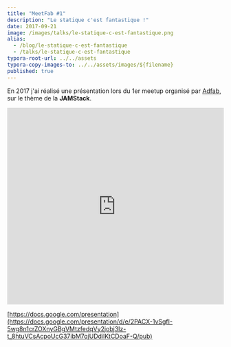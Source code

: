 ```yaml
---
title: "MeetFab #1"
description: "Le statique c'est fantastique !"
date: 2017-09-21
image: /images/talks/le-statique-c-est-fantastique.png
alias: 
  - /blog/le-statique-c-est-fantastique
  - /talks/le-statique-c-est-fantastique
typora-root-url: ../../assets
typora-copy-images-to: ../../assets/images/${filename}
published: true
---
```

En 2017 j'ai réalisé une présentation lors du 1er meetup organisé par [Adfab](https://adfab.fr), sur le thème de la **JAMStack**.

<!--break-->

<iframe src="https://docs.google.com/presentation/d/e/2PACX-1vSgfI-5wg8n1crZOXnyGBgVMtzfedqVy2jobj3Iz-t_8htuVCsAcpoUcG37ibM7qjUDdilKtCDoaF-Q/embed?start=false&loop=false&delayms=3000" frameborder="0" width="760" height="457" allowfullscreen="true" mozallowfullscreen="true" webkitallowfullscreen="true" style="width:100%;"></iframe>

[https://docs.google.com/presentation](https://docs.google.com/presentation/d/e/2PACX-1vSgfI-5wg8n1crZOXnyGBgVMtzfedqVy2jobj3Iz-t_8htuVCsAcpoUcG37ibM7qjUDdilKtCDoaF-Q/pub)
